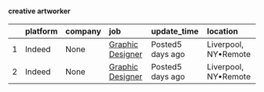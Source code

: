 

#### creative artworker <a name="creativeartworker" />
|    | platform   | company   | job                                                                                                | update_time      | location             |
|---:|:-----------|:----------|:---------------------------------------------------------------------------------------------------|:-----------------|:---------------------|
|  1 | Indeed     | None      | [Graphic Designer](https://www.indeed.com/rc/clk?jk=30dfe53c56035262&fccid=1e270af83e6e8b21&vjs=3) | Posted5 days ago | Liverpool, NY•Remote |
|  2 | Indeed     | None      | [Graphic Designer](https://www.indeed.com/rc/clk?jk=30dfe53c56035262&fccid=1e270af83e6e8b21&vjs=3) | Posted5 days ago | Liverpool, NY•Remote |